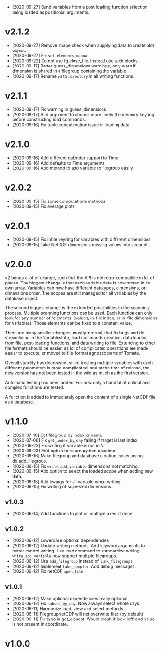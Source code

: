 - [2020-09-27] Send variables from a post loading function selection being loaded as
  positionial arguments.
# v2.1.2

- [2020-09-27] Remove shape check when supplying data to create plot object.
- [2020-09-27] Fix `set_elements_manual`
- [2020-09-22] Do not use fg.close_file. Instead use `with` blocks.
- [2020-09-17] Better guess_dimensions warnings, only warn if dimension is shared in a 
  filegroup containing the variable
- [2020-09-17] Rename `wd` to `directory` in all writing functions.

# v2.1.1

- [2020-09-17] Fix warning in guess_dimensions
- [2020-09-17] Add argument to choose more finely the memory keyring before
  constructing load commands.
- [2020-09-16] Fix tuple concatenation issue in loading data

# v2.1.0

- [2020-09-16] Add different calendar support to Time
- [2020-09-16] Add defaults to Time arguments
- [2020-09-16] Add method to add variable to filegroup easily

# v2.0.2

- [2020-09-15] Fix some computations methods
- [2020-09-15] Fix average plots

# v2.0.1

- [2020-09-15] Fix infile keyring for variables with different dimensions
- [2020-09-15] Take NetCDF dimensions missing values into account

# v2.0.0

  v2 brings a lot of change, such that the API is not retro-compatible in lot of places.
  The biggest change is that each variable data is now stored in its own array.
  Variables can now have different datatypes, dimensions, or dimensions order.
  The scopes are still managed for all variables by the database object.

  The second biggest change is the extended possibilities in the scanning process.
  Multiple scanning functions can be used. Each function can only look for any number
  of 'elements' (values, in-file index, or in-file dimensions for variables). Those
  elements can be fixed to a constant value.
  
  There are many smaller changes, mostly internal, that fix bugs and do streamlining
  in the VariablesInfo, load commands creation, data loading from file, post-loading
  functions, and data writing to file.
  Extending to other file formats should be easier, as lot of complicated operations
  are made easier to execute, or moved to file-format agnostic parts of Tomate.
  
  Overall stability has decreased, since treating multiple variables with each different
  parameters is more complicated, and at the time of release, the new version has not been
  tested in the wild as much as the first version.
  
  Automatic testing has been added. For now only a handful of critical and complex
  functions are tested.
  
  A function is added to immediately open the content of a single NetCDF file as a
  database.
  

# v1.1.0

- [2020-07-10] Get filegroup by index or name
- [2020-07-06] Fix `get_index_by_day` failing if target is last index
- [2020-06-23] Fix writing if variable is not in VI
- [2020-06-23] Add option to return python datetime
- [2020-06-16] Make filegroup and database creation easier, using db.add_filegroup.
- [2020-06-15] Fix `write_add_variable` dimensions not matching.
- [2020-06-15] Add option to select the loaded scope when adding new data.
- [2020-06-15] Add kwargs for all variable when writing.
- [2020-06-15] Fix writing of squeezed dimensions.

## v1.0.3

- [2020-06-14] Add functions to plot on multiple axes at once.

## v1.0.2

- [2020-06-12] Lowercase optional dependencies
- [2020-06-12] Update writing methods. Add keyword arguments to better control writing.
  Use load command to standardize writing.
  `write_add_variable` now support multiple filegroups.
- [2020-06-12] Use `add_filegroup` instead of `link_filegroups`
- [2020-06-12] Implement `take_complex`. Add debug messages.
- [2020-06-12] Fix netCDF `open_file`

## v1.0.1

- [2020-06-12] Make optional dependencies really optional
- [2020-06-12] Fix `subset_by_day`. Now always select whole days.
- [2020-06-11] Harmonize load, view and select methods
- [2020-06-11] FilegroupNetCDF will not overwrite files (by default)
- [2020-06-11] Fix typo in get_closest. Would crash if loc='left' and value is not present in coordinate.

# v1.0.0
